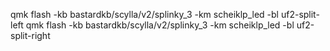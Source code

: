 qmk flash -kb bastardkb/scylla/v2/splinky_3 -km scheiklp_led -bl uf2-split-left
qmk flash -kb bastardkb/scylla/v2/splinky_3 -km scheiklp_led -bl uf2-split-right
